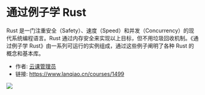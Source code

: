# 通过例子学 Rust

Rust 是一门注重安全（Safety）、速度（Speed）和并发（Concurrency）的现代系统编程语言。Rust 通过内存安全来实现以上目标，但不用垃圾回收机制。《通过例子学 Rust》由一系列可运行的实例组成，通过这些例子阐明了各种 Rust 的概念和基本库。

- 作者: [云课管理员](https://www.lanqiao.cn/users/1735818/)
- 链接: https://www.lanqiao.cn/courses/1499

![](https://dn-simplecloud.shiyanlou.com/courses/uid214893-20200110-1578643296222)
